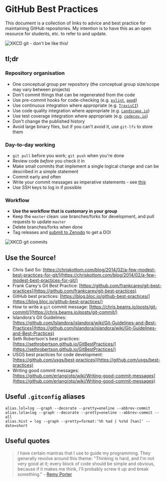 # GitHub Best Practices

This document is a collection of links to advice and best practice for maintaining GitHub repositories. My intention is to have this as an open resource for students, etc. to refer to and update. 

![XKCD git - don't be like this!](https://imgs.xkcd.com/comics/git.png)

## tl;dr

### Repository organisation

* One conceptual group per repository (the conceptual group size/scope may vary between projects)
* Don't commit things that can be regenerated from the code
* Use pre-commit hooks for code-checking (e.g. [`pylint`](https://www.pylint.org/), [`pep8`](https://pypi.python.org/pypi/pep8))
* Use continuous integration where appropriate (e.g. [`TravisCI`](https://travis-ci.org/))
* Use code quality integration where appropriate (e.g. [`Landscape.io`](https://landscape.io/))
* Use test coverage integration where appropriate (e.g. [`codecov.io`](https://codecov.io/gh))
* Don't change the published history
* Avoid large binary files, but if you can't avoid it, use `git-lfs` to store them

### Day-to-day working

* `git pull` before you work; `git push` when you're done
* Review code *before* you check it in
* Make small commits that implement a single logical change and can be described in a simple statement
* Commit early and often
* Write your commit messages as imperative statements - see [this](https://chris.beams.io/posts/git-commit/)
* Use SSH keys to log in if possible

### Workflow
* **Use the workflow that is customary in your group**
* Keep the `master` clean: use branches/forks for development, and pull requests to update `master` 
* Delete branches/forks when done
* Tag releases and [submit to Zenodo](https://guides.github.com/activities/citable-code/) to get a DOI

![XKCD git commits](https://imgs.xkcd.com/comics/git_commit.png)

## Use the Source!

* Chris Said So: [https://chriskottom.com/blog/2014/02/a-few-modest-best-practices-for-git/](https://chriskottom.com/blog/2014/02/a-few-modest-best-practices-for-git/)
* Frank Carey's Git Best Practice: [https://github.com/frankcarey/git-best-practices](https://github.com/frankcarey/git-best-practices)
* GitHub best practices: [https://blog.bloc.io/github-best-practices/](https://blog.bloc.io/github-best-practices/)
* How to write a `git` commit message: [https://chris.beams.io/posts/git-commit/](https://chris.beams.io/posts/git-commit/)
* Islandora's Git Guidelines: [https://github.com/Islandora/islandora/wiki/Git-Guidelines-and-Best-Practices](https://github.com/Islandora/islandora/wiki/Git-Guidelines-and-Best-Practices)
* Seth Robertson's best practices: [https://sethrobertson.github.io/GitBestPractices/](https://sethrobertson.github.io/GitBestPractices/)
* USGS best practices for code development: [https://github.com/usgs/best-practices](https://github.com/usgs/best-practices)
* Writing good commit messages: [https://github.com/erlang/otp/wiki/Writing-good-commit-messages](https://github.com/erlang/otp/wiki/Writing-good-commit-messages)


## Useful `.gitconfig` aliases

```
alias.lol=log --graph --decorate --pretty=oneline --abbrev-commit
alias.lola=log --graph --decorate --pretty=oneline --abbrev-commit --all
alias.hist = log --graph --pretty=format:'%h %ad | %s%d [%an]' --date=short
```

## Useful quotes

> I have certain mantras that I use to guide my programming. They generally revolve around this theme: "Thinking is hard, and I'm not very good at it; every block of code should be simple and obvious, because if it makes me think, I'll probably screw it up and break something." - [Remy Porter](http://thedailywtf.com/articles/the-refactoring)
